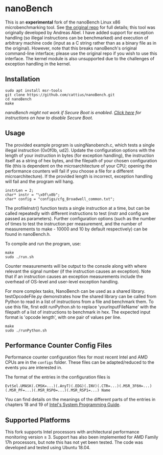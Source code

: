 # nanoBench

This is an **experimental** fork of the nanoBench Linux x86 microbenchmarking tool. See [the original repo](https://github.com/andreas-abel/nanoBench) for full details; this tool was originally developed by Andreas Abel. I have added support for exception handling (so illegal instructions can be benchmarked) and execution of arbitrary machine code (input as a C string rather than as a binary file as in the original). However, note that this breaks nanoBench's original command-line interface; please use the original repo if you wish to use this interface. The kernel module is also unsupported due to the challenges of exception handling in the kernel.

## Installation

```
sudo apt install msr-tools
git clone https://github.com/cattius/nanoBench.git
cd nanoBench
make
```
*nanoBench might not work if Secure Boot is enabled. [Click here](https://askubuntu.com/a/762255/925982) for instructions on how to disable Secure Boot.*

## Usage

The provided example program is usingNanobench.c, which tests a single illegal instruction (0x0f0b, ud2). Update the configuration options with the length of your instruction in bytes (for exception handling), the instruction itself as a string of hex bytes, and the filepath of your chosen configuration file (this is dependent on the microarchitecture of your CPU; opening the performance counters will fail if you choose a file for a different microarchitecture). If the provided length is incorrect, exception handling will fail and the program will hang.

```
instrLen = 2;
char* instr = "\x0f\x0b";
char* config = "configs/cfg_Broadwell_common.txt";
```

The profileInstr() function tests a single instruction at a time, but can be called repeatedly with different instructions to test (instr and config are passed as parameters). Further configuration options (such as the number of times to test the instruction per measurement, and the number of measurements to make - 10000 and 10 by default respectively) can be found in nanoBench.h.

To compile and run the program, use:

```
make
sudo ./run.sh
```

Counter measurements will be output to the console along with where relevant the signal number (if the instruction causes an exception). Note that if an instruction causes an exception measurements include the overhead of OS-level and user-level exception handling.


For more complex tasks, NanoBench can be used as a shared library. testOpcodeFile.py demonstrates how the shared library can be called from Python to read in a list of instructions from a file and benchmark them. To use this file, first edit runPython.sh to replace 'yourInputFileName' with the filepath of a list of instructions to benchmark in hex. The expected input format is 'opcode length', with one pair of values per line.

```
make
sudo ./runPython.sh
```


## Performance Counter Config Files

Performance counter configuration files for most recent Intel and AMD CPUs are in the `configs` folder. These files can be adapted/reduced to the events you are interested in.

The format of the entries in the configuration files is

    EvtSel.UMASK(.CMSK=...)(.AnyT)(.EDG)(.INV)(.CTR=...)(.MSR_3F6H=...)(.MSR_PF=...)(.MSR_RSP0=...)(.MSR_RSP1=...) Name

You can find details on the meanings of the different parts of the entries in chapters 18 and 19 of [Intel's System Programming Guide](https://software.intel.com/sites/default/files/managed/a4/60/325384-sdm-vol-3abcd.pdf).

## Supported Platforms

This fork supports Intel processors with architectural performance monitoring version ≥ 3. Support has also been implemented for AMD Family 17h processors, but note this has not yet been tested. The code was developed and tested using Ubuntu 18.04.
